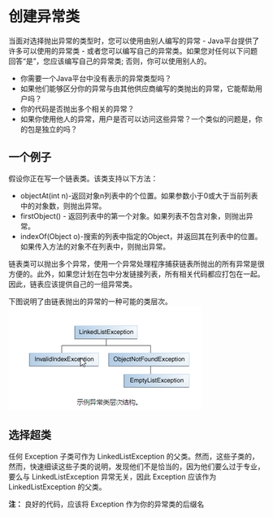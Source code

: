 # 创建异常类

当面对选择抛出异常的类型时，您可以使用由别人编写的异常 - Java平台提供了许多可以使用的异常类 - 或者您可以编写自己的异常类。如果您对任何以下问题回答“是”，您应该编写自己的异常类; 否则，你可以使用别人的。

* 你需要一个Java平台中没有表示的异常类型吗？
* 如果他们能够区分你的异常与由其他供应商编写的类抛出的异常，它能帮助用户吗？
* 你的代码是否抛出多个相关的异常？
* 如果你使用他人的异常，用户是否可以访问这些异常？一个类似的问题是，你的包是独立的吗？

## 一个例子

假设你正在写一个链表类。该类支持以下方法：

* objectAt(int n)-返回对象n列表中的个位置。如果参数小于0或大于当前列表中的对象数，则抛出异常。
* firstObject() - 返回列表中的第一个对象。如果列表不包含对象，则抛出异常。
* indexOf(Object o)-搜索的列表中指定的Object，并返回其在列表中的位置。如果传入方法的对象不在列表中，则抛出异常。

链表类可以抛出多个异常，使用一个异常处理程序捕获链表所抛出的所有异常是很方便的。此外，如果您计划在包中分发链接列表，所有相关代码都应打包在一起。因此，链表应该提供自己的一组异常类。

下图说明了由链表抛出的异常的一种可能的类层次。
![](./assets/exceptions-hierarchy.png)

## 选择超类

任何 Exception 子类可作为 LinkedListException 的父类。然而，这些子类的，然而，快速细读这些子类的说明，发现他们不是恰当的，因为他们要么过于专业，要么与 LinkedListException 异常无关，因此 Exception 应该作为  LinkedListException 的父类。

**注：** 良好的代码，应该将 Exception 作为你的异常类的后缀名
